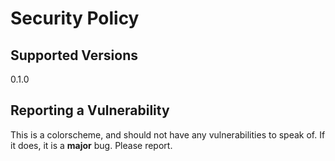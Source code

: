 # Security Policy

## Supported Versions

0.1.0

## Reporting a Vulnerability

This is a colorscheme, and should not have any vulnerabilities to speak of. If it does, it is a **major** bug. Please report.

